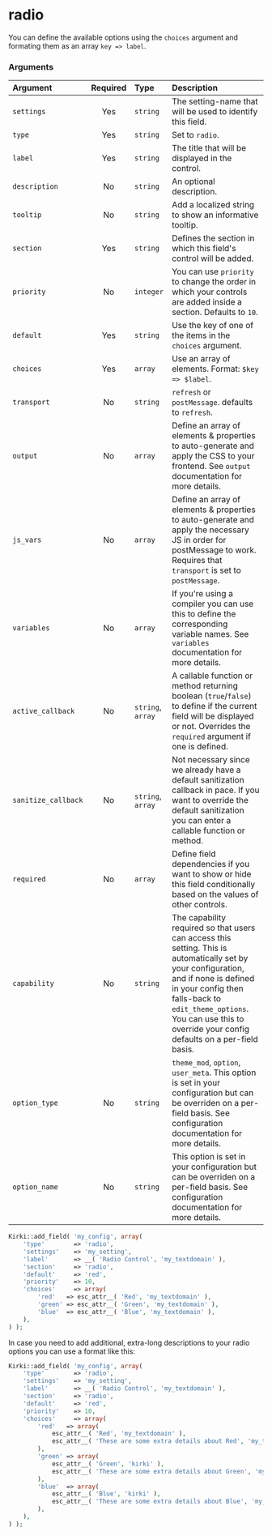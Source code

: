 # radio

You can define the available options using the `choices` argument and formating them as an array `key => label`.

### Arguments

Argument            | Required | Type              | Description
:------------------ | :------: | :---------------- | :----------
`settings`          | Yes      | `string`          | The setting-name that will be used to identify this field.
`type`              | Yes      | `string`          | Set to `radio`.
`label`             | Yes      | `string`          | The title that will be displayed in the control.
`description`       | No       | `string`          | An optional description.
`tooltip`           | No       | `string`          | Add a localized string to show an informative tooltip.
`section`           | Yes      | `string`          | Defines the section in which this field's control will be added.
`priority`          | No       | `integer`         | You can use `priority` to change the order in which your controls are added inside a section. Defaults to `10`.
`default`           | Yes      | `string`          | Use the key of one of the items in the `choices` argument.
`choices`           | Yes      | `array`           | Use an array of elements. Format: `$key => $label`.
`transport`         | No       | `string`          | `refresh` or `postMessage`. defaults to `refresh`.
`output`            | No       | `array`           | Define an array of elements & properties to auto-generate and apply the CSS to your frontend. See `output` documentation for more details.
`js_vars`           | No       | `array`           | Define an array of elements & properties to auto-generate and apply the necessary JS in order for postMessage to work. Requires that `transport` is set to `postMessage`.
`variables`         | No       | `array`           | If you're using a compiler you can use this to define the corresponding variable names. See `variables` documentation for more details.
`active_callback`   | No       | `string`, `array` | A callable function or method returning boolean (`true`/`false`) to define if the current field will be displayed or not. Overrides the `required` argument if one is defined.
`sanitize_callback` | No       | `string`, `array` | Not necessary since we already have a default sanitization callback in pace. If you want to override the default sanitization you can enter a callable function or method.
`required`          | No       | `array`           | Define field dependencies if you want to show or hide this field conditionally based on the values of other controls.
`capability`        | No       | `string`          | The capability required so that users can access this setting. This is automatically set by your configuration, and if none is defined in your config then falls-back to `edit_theme_options`. You can use this to override your config defaults on a per-field basis.
`option_type`       | No       | `string`          | `theme_mod`, `option`, `user_meta`. This option is set in your configuration but can be overriden on a per-field basis. See configuration documentation for more details.
`option_name`       | No       | `string`          | This option is set in your configuration but can be overriden on a per-field basis. See configuration documentation for more details.

```php
Kirki::add_field( 'my_config', array(
    'type'        => 'radio',
    'settings'    => 'my_setting',
    'label'       => __( 'Radio Control', 'my_textdomain' ),
    'section'     => 'radio',
    'default'     => 'red',
    'priority'    => 10,
    'choices'     => array(
        'red'   => esc_attr__( 'Red', 'my_textdomain' ),
        'green' => esc_attr__( 'Green', 'my_textdomain' ),
        'blue'  => esc_attr__( 'Blue', 'my_textdomain' ),
    ),
) );
```

In case you need to add additional, extra-long descriptions to your radio options you can use a format like this:

```php
Kirki::add_field( 'my_config', array(
    'type'        => 'radio',
    'settings'    => 'my_setting',
    'label'       => __( 'Radio Control', 'my_textdomain' ),
    'section'     => 'radio',
    'default'     => 'red',
    'priority'    => 10,
    'choices'     => array(
        'red'   => array(
            esc_attr__( 'Red', 'my_textdomain' ),
            esc_attr__( 'These are some extra details about Red', 'my_textdomain' ),
        ),
        'green' => array(
            esc_attr__( 'Green', 'kirki' ),
            esc_attr__( 'These are some extra details about Green', 'my_textdomain' ),
        ),
        'blue'  => array(
            esc_attr__( 'Blue', 'kirki' ),
            esc_attr__( 'These are some extra details about Blue', 'my_textdomain' ),
        ),
    ),
) );
```
